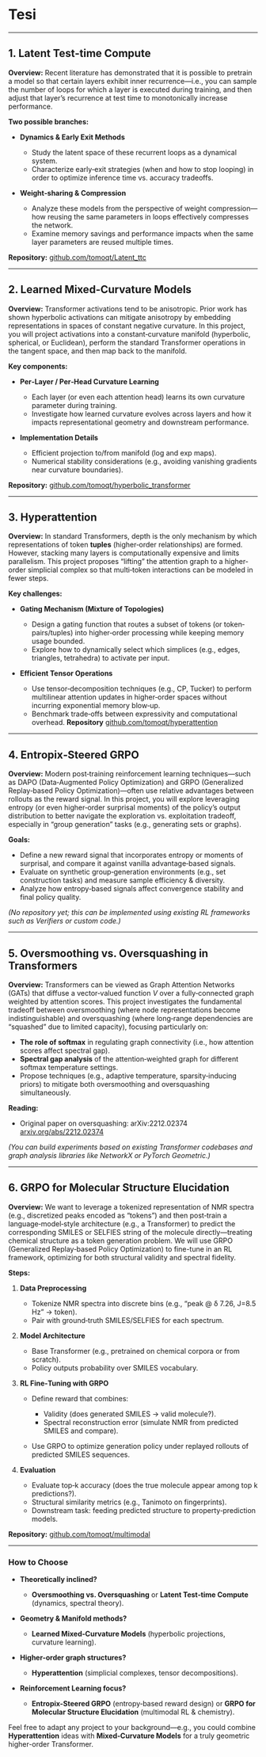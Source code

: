 # Tesi

---

## 1. Latent Test-time Compute

**Overview:**
Recent literature has demonstrated that it is possible to pretrain a model so that certain layers exhibit inner recurrence—i.e., you can sample the number of loops for which a layer is executed during training, and then adjust that layer’s recurrence at test time to monotonically increase performance.

**Two possible branches:**

* **Dynamics & Early Exit Methods**

  * Study the latent space of these recurrent loops as a dynamical system.
  * Characterize early‐exit strategies (when and how to stop looping) in order to optimize inference time vs. accuracy tradeoffs.
* **Weight‐sharing & Compression**

  * Analyze these models from the perspective of weight compression—how reusing the same parameters in loops effectively compresses the network.
  * Examine memory savings and performance impacts when the same layer parameters are reused multiple times.

**Repository:**
[github.com/tomoqt/Latent\_ttc](https://github.com/tomoqt/Latent_ttc)

---

## 2. Learned Mixed‐Curvature Models

**Overview:**
Transformer activations tend to be anisotropic. Prior work has shown hyperbolic activations can mitigate anisotropy by embedding representations in spaces of constant negative curvature. In this project, you will project activations into a constant‐curvature manifold (hyperbolic, spherical, or Euclidean), perform the standard Transformer operations in the tangent space, and then map back to the manifold.

**Key components:**

* **Per‐Layer / Per‐Head Curvature Learning**

  * Each layer (or even each attention head) learns its own curvature parameter during training.
  * Investigate how learned curvature evolves across layers and how it impacts representational geometry and downstream performance.
* **Implementation Details**

  * Efficient projection to/from manifold (log and exp maps).
  * Numerical stability considerations (e.g., avoiding vanishing gradients near curvature boundaries).

**Repository:**
[github.com/tomoqt/hyperbolic\_transformer](https://github.com/tomoqt/hyperbolic_transformer)

---

## 3. Hyperattention

**Overview:**
In standard Transformers, depth is the only mechanism by which representations of token **tuples** (higher‐order relationships) are formed. However, stacking many layers is computationally expensive and limits parallelism. This project proposes “lifting” the attention graph to a higher‐order simplicial complex so that multi‐token interactions can be modeled in fewer steps.

**Key challenges:**

* **Gating Mechanism (Mixture of Topologies)**

  * Design a gating function that routes a subset of tokens (or token‐pairs/tuples) into higher‐order processing while keeping memory usage bounded.
  * Explore how to dynamically select which simplices (e.g., edges, triangles, tetrahedra) to activate per input.
* **Efficient Tensor Operations**

  * Use tensor‐decomposition techniques (e.g., CP, Tucker) to perform multilinear attention updates in higher‐order spaces without incurring exponential memory blow‐up.
  * Benchmark trade‐offs between expressivity and computational overhead.
**Repository**
[github.com/tomoqt/hyperattention](https://github.com/tomoqt/hyperattention)

---

## 4. Entropix‐Steered GRPO

**Overview:**
Modern post‐training reinforcement learning techniques—such as DAPO (Data‐Augmented Policy Optimization) and GRPO (Generalized Replay‐based Policy Optimization)—often use relative advantages between rollouts as the reward signal. In this project, you will explore leveraging entropy (or even higher‐order surprisal moments) of the policy’s output distribution to better navigate the exploration vs. exploitation tradeoff, especially in “group generation” tasks (e.g., generating sets or graphs).

**Goals:**

* Define a new reward signal that incorporates entropy or moments of surprisal, and compare it against vanilla advantage‐based signals.
* Evaluate on synthetic group‐generation environments (e.g., set construction tasks) and measure sample efficiency & diversity.
* Analyze how entropy‐based signals affect convergence stability and final policy quality.

*(No repository yet; this can be implemented using existing RL frameworks such as Verifiers or custom code.)*

---

## 5. Oversmoothing vs. Oversquashing in Transformers

**Overview:**
Transformers can be viewed as Graph Attention Networks (GATs) that diffuse a vector‐valued function $V$ over a fully‐connected graph weighted by attention scores. This project investigates the fundamental tradeoff between oversmoothing (where node representations become indistinguishable) and oversquashing (where long‐range dependencies are “squashed” due to limited capacity), focusing particularly on:

* **The role of softmax** in regulating graph connectivity (i.e., how attention scores affect spectral gap).
* **Spectral gap analysis** of the attention‐weighted graph for different softmax temperature settings.
* Propose techniques (e.g., adaptive temperature, sparsity‐inducing priors) to mitigate both oversmoothing and oversquashing simultaneously.

**Reading:**

* Original paper on oversquashing: arXiv:2212.02374
  [arxiv.org/abs/2212.02374](https://arxiv.org/abs/2212.02374)

*(You can build experiments based on existing Transformer codebases and graph analysis libraries like NetworkX or PyTorch Geometric.)*

---

## 6. GRPO for Molecular Structure Elucidation

**Overview:**
We want to leverage a tokenized representation of NMR spectra (e.g., discretized peaks encoded as “tokens”) and then post‐train a language‐model‐style architecture (e.g., a Transformer) to predict the corresponding SMILES or SELFIES  string of the molecule directly—treating chemical structure as a token generation problem. We will use GRPO (Generalized Replay‐based Policy Optimization) to fine-tune in an RL framework, optimizing for both structural validity and spectral fidelity.

**Steps:**

1. **Data Preprocessing**

   * Tokenize NMR spectra into discrete bins (e.g., “peak @ δ 7.26, J=8.5 Hz” → token).
   * Pair with ground‐truth SMILES/SELFIES for each spectrum.
2. **Model Architecture**

   * Base Transformer (e.g., pretrained on chemical corpora or from scratch).
   * Policy outputs probability over SMILES vocabulary.
3. **RL Fine‐Tuning with GRPO**

   * Define reward that combines:

     * Validity (does generated SMILES → valid molecule?).
     * Spectral reconstruction error (simulate NMR from predicted SMILES and compare).
   * Use GRPO to optimize generation policy under replayed rollouts of predicted SMILES sequences.
4. **Evaluation**

   * Evaluate top‐k accuracy (does the true molecule appear among top k predictions?).
   * Structural similarity metrics (e.g., Tanimoto on fingerprints).
   * Downstream task: feeding predicted structure to property‐prediction models.

**Repository:**
[github.com/tomoqt/multimodal](https://github.com/tomoqt/multimodal.git)

---

### How to Choose

* **Theoretically inclined?**

  * **Oversmoothing vs. Oversquashing** or **Latent Test‐time Compute** (dynamics, spectral theory).
* **Geometry & Manifold methods?**

  * **Learned Mixed‐Curvature Models** (hyperbolic projections, curvature learning).
* **Higher-order graph structures?**

  * **Hyperattention** (simplicial complexes, tensor decompositions).
* **Reinforcement Learning focus?**

  * **Entropix-Steered GRPO** (entropy‐based reward design) or **GRPO for Molecular Structure Elucidation** (multimodal RL & chemistry).

Feel free to adapt any project to your background—e.g., you could combine **Hyperattention** ideas with **Mixed‐Curvature Models** for a truly geometric higher­-order Transformer.
